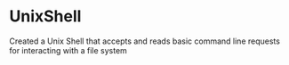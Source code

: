# UnixShell
Created a Unix Shell that accepts and reads basic command line requests for interacting with a file system
